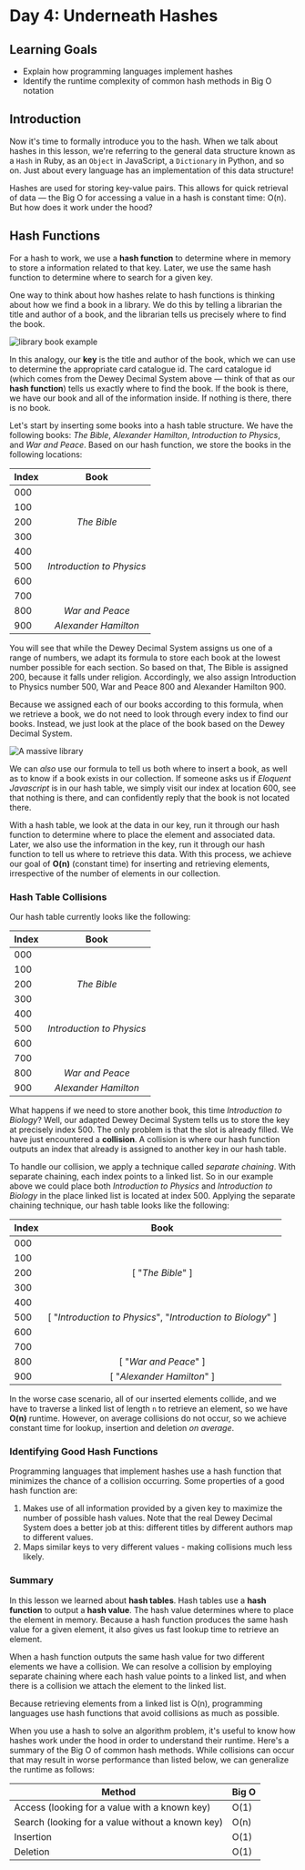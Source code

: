 # Day 4: Underneath Hashes

## Learning Goals

- Explain how programming languages implement hashes
- Identify the runtime complexity of common hash methods in Big O notation

## Introduction

Now it's time to formally introduce you to the hash. When we talk about hashes
in this lesson, we're referring to the general data structure known as a `Hash`
in Ruby, as an `Object` in JavaScript, a `Dictionary` in Python, and so on.
Just about every language has an implementation of this data structure!

Hashes are used for storing key-value pairs. This allows for quick retrieval of
data — the Big O for accessing a value in a hash is constant time: O(n). But how
does it work under the hood?

## Hash Functions

For a hash to work, we use a **hash function** to determine where in memory to
store a information related to that key. Later, we use the same hash function to
determine where to search for a given key.

One way to think about how hashes relate to hash functions is thinking about how
we find a book in a library. We do this by telling a librarian the title and
author of a book, and the librarian tells us precisely where to find the book.

![library book example](https://s3-us-west-2.amazonaws.com/curriculum-content/algorithms/dewey-decimal-arrangement.jpg)

In this analogy, our **key** is the title and author of the book, which we can
use to determine the appropriate card catalogue id. The card catalogue id (which
comes from the Dewey Decimal System above — think of that as our **hash
function**) tells us exactly where to find the book. If the book is there, we
have our book and all of the information inside. If nothing is there, there is
no book.

Let's start by inserting some books into a hash table structure. We have the
following books: _The Bible_, _Alexander Hamilton_, _Introduction to Physics_,
and _War and Peace_. Based on our hash function, we store the books in the
following locations:

| Index |           Book            |
| ----- | :-----------------------: |
| 000   |                           |
| 100   |                           |
| 200   |        _The Bible_        |
| 300   |                           |
| 400   |                           |
| 500   | _Introduction to Physics_ |
| 600   |                           |
| 700   |                           |
| 800   |      _War and Peace_      |
| 900   |   _Alexander Hamilton_    |

You will see that while the Dewey Decimal System assigns us one of a range of
numbers, we adapt its formula to store each book at the lowest number possible
for each section. So based on that, The Bible is assigned 200, because it falls
under religion. Accordingly, we also assign Introduction to Physics number 500,
War and Peace 800 and Alexander Hamilton 900.

Because we assigned each of our books according to this formula, when we
retrieve a book, we do not need to look through every index to find our books.
Instead, we just look at the place of the book based on the Dewey Decimal
System.

![A massive library](https://s3.amazonaws.com/learn-verified/geroge-peabody-library-horizontal-large-gallery.jpg)

We can _also_ use our formula to tell us both where to insert a book, as well as
to know if a book exists in our collection. If someone asks us if _Eloquent
Javascript_ is in our hash table, we simply visit our index at location 600, see
that nothing is there, and can confidently reply that the book is not located
there.

With a hash table, we look at the data in our key, run it through our hash
function to determine where to place the element and associated data. Later, we
also use the information in the key, run it through our hash function to tell us
where to retrieve this data. With this process, we achieve our goal of **O(n)**
(constant time) for inserting and retrieving elements, irrespective of the
number of elements in our collection.

### Hash Table Collisions

Our hash table currently looks like the following:

| Index |           Book            |
| ----- | :-----------------------: |
| 000   |                           |
| 100   |                           |
| 200   |        _The Bible_        |
| 300   |                           |
| 400   |                           |
| 500   | _Introduction to Physics_ |
| 600   |                           |
| 700   |                           |
| 800   |      _War and Peace_      |
| 900   |   _Alexander Hamilton_    |

What happens if we need to store another book, this time _Introduction to
Biology_? Well, our adapted Dewey Decimal System tells us to store the key at
precisely index 500. The only problem is that the slot is already filled. We
have just encountered a **collision**. A collision is where our hash function
outputs an index that already is assigned to another key in our hash table.

To handle our collision, we apply a technique called _separate chaining_. With
separate chaining, each index points to a linked list. So in our example above
we could place both _Introduction to Physics_ and _Introduction to Biology_ in
the place linked list is located at index 500. Applying the separate chaining
technique, our hash table looks like the following:

| Index |                             Book                             |
| ----- | :----------------------------------------------------------: |
| 000   |                                                              |
| 100   |                                                              |
| 200   |                      [ "*The Bible*" ]                       |
| 300   |                                                              |
| 400   |                                                              |
| 500   | [ "*Introduction to Physics*", "*Introduction to Biology*" ] |
| 600   |                                                              |
| 700   |                                                              |
| 800   |                    [ "*War and Peace*" ]                     |
| 900   |                  [ "*Alexander Hamilton*" ]                  |

In the worse case scenario, all of our inserted elements collide, and we have to
traverse a linked list of length `n` to retrieve an element, so we have **O(n)**
runtime. However, on average collisions do not occur, so we achieve constant
time for lookup, insertion and deletion _on average_.

### Identifying Good Hash Functions

Programming languages that implement hashes use a hash function that minimizes
the chance of a collision occurring. Some properties of a good hash function are:

1. Makes use of all information provided by a given key to maximize the number
   of possible hash values. Note that the real Dewey Decimal System does a
   better job at this: different titles by different authors map to different
   values.
2. Maps similar keys to very different values - making collisions much less likely.

### Summary

In this lesson we learned about **hash tables**. Hash tables use a **hash
function** to output a **hash value**. The hash value determines where to place
the element in memory. Because a hash function produces the same hash value for
a given element, it also gives us fast lookup time to retrieve an element.

When a hash function outputs the same hash value for two different elements we
have a collision. We can resolve a collision by employing separate chaining
where each hash value points to a linked list, and when there is a collision we
attach the element to the linked list.

Because retrieving elements from a linked list is O(n), programming languages
use hash functions that avoid collisions as much as possible.

When you use a hash to solve an algorithm problem, it's useful to know how
hashes work under the hood in order to understand their runtime. Here's a
summary of the Big O of common hash methods. While collisions can occur that may
result in worse performance than listed below, we can generalize the runtime as
follows:

| Method                                           | Big O |
| ------------------------------------------------ | ----- |
| Access (looking for a value with a known key)    | O(1)  |
| Search (looking for a value without a known key) | O(n)  |
| Insertion                                        | O(1)  |
| Deletion                                         | O(1)  |
